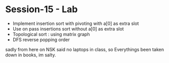 # Session-15 - Lab 

- Implement insertion sort with pivoting  with a[0] as extra slot 
- Use on pass insertions sort without a[0] as extra slot 
- Topological sort  : using matrix graph 
- DFS reverse popping order 

sadly from here on NSK said no laptops in class, so Everythings been taken down in books, im salty.
